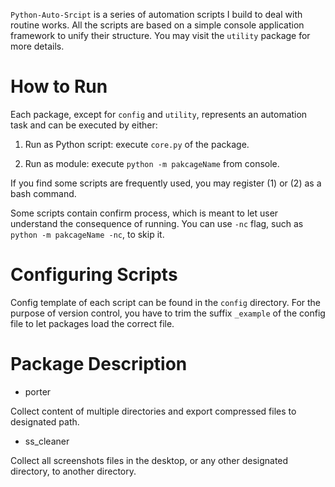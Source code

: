 `Python-Auto-Srcipt` is a series of automation scripts I build to deal with routine works. All the scripts are based on a simple console application framework to unify their structure. You may visit the `utility` package for more details.

# How to Run
 
Each package, except for `config` and `utility`, represents an automation task and can be executed by either:

1. Run as Python script: execute `core.py` of the package.

2. Run as module: execute `python -m pakcageName` from console.

If you find some scripts are frequently used, you may register (1) or (2) as a bash command.

Some scripts contain confirm process, which is meant to let user understand the consequence of running.
You can use `-nc` flag, such as `python -m pakcageName -nc`, to skip it.

# Configuring Scripts

Config template of each script can be found in the `config` directory. For the purpose of version control, you have to trim the suffix `_example` of the config file to let packages load the correct file.

# Package Description

* porter

Collect content of multiple directories and export compressed files to designated path.

* ss_cleaner

Collect all screenshots files in the desktop, or any other designated directory, to another directory.